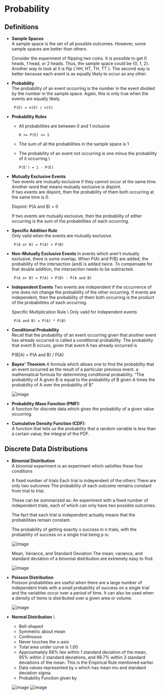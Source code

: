 # Probability

## Definitions

- **Sample Spaces** \
    A sample space is the set of all possible outcomes. However, some sample spaces are better than others.

    Consider the experiment of flipping two coins. It is possible to get 0 heads, 1 head, or 2 heads. Thus, the sample space could be {0, 1, 2}. Another way to look     at it is flip { HH, HT, TH, TT }. The second way is better because each event is as equally likely to occur as any other.

- **Probability** \
  The probability of an event occurring is the number in the event divided by the number in the sample space. Again, this is only true when the events are equally likely. 
  
       P(E) = n(E) / n(S)
       
- **Probability Rules** 
  - All probabilities are between 0 and 1 inclusive

        0 <= P(E) <= 1    
  - The sum of all the probabilities in the sample space is 1
  - The probability of an event not occurring is one minus the probability of it occurring.\
       
        P(E') = 1 - P(E)
     
- **Mutually Exclusive Events** \
  Two events are mutually exclusive if they cannot occur at the same time. Another word that means mutually exclusive is disjoint. \
  If two events are disjoint, then the probability of them both occurring at the same time is 0.

     Disjoint:  P(A and B) = 0
     
   If two events are mutually exclusive, then the probability of either occurring is the sum of the probabilities of each occurring.

- **Specific Addition Rule** \
Only valid when the events are mutually exclusive.

       P(A or B) = P(A) + P(B)
    
- **Non-Mutually Exclusive Events**
In events which aren't mutually exclusive, there is some overlap. When P(A) and P(B) are added, the probability of the intersection (and) is added twice. To compensate for that double addition, the intersection needs to be subtracted.

       P(A or B) = P(A) + P(B) - P(A and B)

- **Independent Events**
  Two events are independent if the occurrence of one does not change the probability of the other occurring.
  If events are independent, then the probability of them both occurring is the product of the probabilities of each occurring.

  Specific Multiplication Rule \ 
  Only valid for independent events

       P(A and B) = P(A) * P(B)
 
- **Conditional Probability** \
Recall that the probability of an event occurring given that another event has already occurred is called a conditional probability.
The probability that event B occurs, given that event A has already occurred is

    P(B|A) = P(A and B) / P(A)
    
- **Bayes' Theorem**
    A formula which allows one to find the probability that an event occurred as the result of a particular previous event.
    a mathematical formula for determining conditional probability. “The probability of A given B is equal to the probability of B given A times the probability of A over the probability of B”  

    ![image](https://user-images.githubusercontent.com/58425689/106353924-12286680-6316-11eb-9d92-fb11fc7dc2e7.png)

- **Probability Mass Function (PMF):** \
A function for discrete data which gives the probability of a given value occurring.

- **Cumulative Density Function (CDF):** \
A function that tells us the probability that a random variable is less than a certain value; the integral of the PDF.

## Discrete Data Distributions

- **Binomial Distribution** \
    A binomial experiment is an experiment which satisfies these four conditions

    A fixed number of trials
    Each trial is independent of the others
    There are only two outcomes
    The probability of each outcome remains constant from trial to trial.

    These can be summarized as: An experiment with a fixed number of independent trials, each of which can only have two possible outcomes.

    The fact that each trial is independent actually means that the probabilities remain constant.

    The probability of getting exactly x success in n trials, with the probability of success on a single trial being p is:

    ![image](https://user-images.githubusercontent.com/58425689/106354060-2751c500-6317-11eb-8629-72ff67ee7ab0.png)

    Mean, Variance, and Standard Deviation
    The mean, variance, and standard deviation of a binomial distribution are extremely easy to find.

    ![image](https://user-images.githubusercontent.com/58425689/106354035-00938e80-6317-11eb-9c05-30a7b87e3fa2.png)

- **Poisson Distribution** \
    Poisson probabilities are useful when there are a large number of independent trials with a small probability of success on a single trial and the variables occur over a period of time. It can also be used when a density of items is distributed over a given area or volume.
    
    ![image](https://user-images.githubusercontent.com/58425689/106354113-81528a80-6317-11eb-8764-9bb821016755.png)

- **Normal Distribution** \
   - Bell-shaped
   - Symmetric about mean
   - Continuous
   - Never touches the x-axis
   - Total area under curve is 1.00
   - Approximately 68% lies within 1 standard deviation of the mean, 95% within 2 standard deviations, and 99.7% within 3 standard deviations of the mean. This is the Empirical Rule mentioned earlier.
   - Data values represented by x which has mean mu and standard deviation sigma.
   - Probability Function given by
   
   ![image](https://user-images.githubusercontent.com/58425689/106354235-4d2b9980-6318-11eb-8cb0-aa0025e900f8.png)
   ![image](https://user-images.githubusercontent.com/58425689/106354248-646a8700-6318-11eb-9d95-7d9303c229a5.png)

